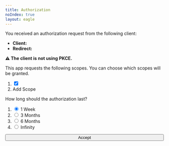 ```yaml
---
title: Authorization
noIndex: true
layout: eagle
---
```


<style>
.copy ol {
  list-style: none;
  padding-left: 1rem;
}

.copy ol input {
  margin-right: 0.5rem;
}

.copy ol label {
  text-transform: capitalize;
}

#submit  {
  display: block;
  width: 100%;
  margin: 0.5rem 0;
}
</style>

<script>
function addScope() {
  const scope = window.prompt('Which scope?')
  if (!scope) return
  document.getElementById('scopes-list').innerHTML += (
    `<li><label><input type="checkbox" name="scopes" value="${scope}" checked>${scope}</label></li>`
  )
}
</script>

<form method='post' action='/auth/accept'>
  <p>You received an authorization request from the following client:</p>
  <ul>
    <li><strong>Client:</strong> <code><eagle-client-id></eagle-client-id></code></li>
    <li><strong>Redirect:</strong> <code><eagle-redirect-uri></eagle-redirect-uri></code></li>
  </ul>

  <eagle-no-pkce>
    <div class="box">
      <p><strong>⚠️ The client is not using PKCE.</strong></p>
    </div>
  </eagle-no-pkce>

  <eagle-scopes>
    <p>This app requests the following scopes. You can choose which scopes will be granted.</p>
    <ol id="scopes-list">
      <eagle-scope><li><label><input type="checkbox" name="scopes" value="<eagle-value>" checked> <eagle-scope-value></eagle-scope-value></label></li></eagle-scope>
      <li><a onclick="javascript:addScope();">Add Scope</a></li>
    </ol>
  </eagle-scopes>

  <p>How long should the authorization last?<p>
  <ol>
    <li><label><input type="radio" name="expiry" value="7" checked> 1 Week</label></li>
    <li><label><input type="radio" name="expiry" value="90"> 3 Months</label></li>
    <li><label><input type="radio" name="expiry" value="180"> 6 Months</label></li>
    <li><label><input type="radio" name="expiry" value="0"> Infinity</label></li>
  </ol>
  <input type="hidden" name="response_type" value="code">
  <input type="hidden" name="redirect_uri" value="<eagle-value>">
  <input type="hidden" name="client_id" value="<eagle-value>">
  <input type="hidden" name="state" value="<eagle-value>">
  <input type="hidden" name="code_challenge" value="<eagle-value>">
  <input type="hidden" name="code_challenge_method" value="<eagle-value>">
  <button id=submit>Accept</button>
</form>

